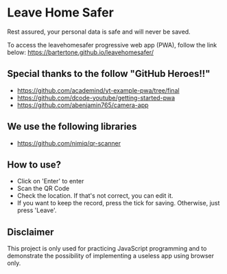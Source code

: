 # Leave Home Safer
Rest assured, your personal data is safe and will never be saved.

To access the leavehomesafer progressive web app (PWA), follow the link below:
<https://bartertone.github.io/leavehomesafer/>

## Special thanks to the follow "GitHub Heroes!!"
* <https://github.com/academind/yt-example-pwa/tree/final>
* <https://github.com/dcode-youtube/getting-started-pwa>
* <https://github.com/abenjamin765/camera-app>

## We use the following libraries

- <https://github.com/nimiq/qr-scanner> 


## How to use? 

- Click on 'Enter' to enter
- Scan the QR Code
- Check the location. If that's not correct, you can edit it. 
- If you want to keep the record, press the tick for saving.  Otherwise, just press 'Leave'. 


## Disclaimer

This project is only used for practicing JavaScript programming and to demonstrate the possibility of implementing a useless app using browser only. 
